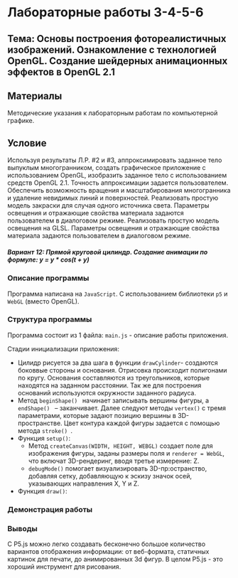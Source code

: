 # Лабораторные работы 3-4-5-6
## Тема: Основы построения фотореалистичных изображений. Ознакомление с технологией OpenGL. Создание шейдерных анимационных эффектов в OpenGL 2.1

## Материалы
Методические указания к лабораторным работам по компьютерной графике.

## Условие
Используя результаты Л.Р. #2 и #3, аппроксимировать заданное тело выпуклым многогранником, создать графическое приложение с использованием OpenGL, изобразить заданное тело с использованием средств OpenGL 2.1.
Точность аппроксимации задается пользователем. Обеспечить возможность вращения и масштабирования многогранника и удаление невидимых линий и поверхностей. Реализовать простую модель закраски для случая одного источника света. Параметры освещения и отражающие свойства материала задаются пользователем в диалоговом режиме.
Реализовать простую модель освещения на GLSL.
Параметры освещения и отражающие свойства материала задаются пользователем в диалоговом режиме.

##### Вариант 12: Прямой круговой цилиндр. Создание анимации по формуле: y = y * cos(t + y)

### Описание программы
Программа написана на `JavaScript`. С использованием библиотеки  `p5` и `WebGL` (вместо OpenGL).

### Структура программы
Программа состоит из 1 файла: 
`main.js` - описание работы приложения.


Стадии инициализации приложения:
* Цилидр рисуется за два шага в функции `drawCylinder`- создаются боковвые стороны и основания. Отрисовка происходит полигонами по кругу. Основания составляются из треугольников, которые находятся на заданном расстоянии. Так же для построения оснований используются окружности заданного радиуса.
* Метод  `beginShape() ` начинает записывать вершины фигуры, а  `endShape() ` – заканчивает. Далее следуют методы  `vertex()` с тремя параметрами, которые задают позицию вершины в 3D-пространстве. Цвет контура каждой фигуры задается с помощью метода  `stroke() `.
* Функция `setup()`:
  * Метод `createCanvas(WIDTH, HEIGHT, WEBGL)` создает поле для изображения фигуры, заданы размеры поля и `renderer = WebGL`, что включат 3D-рендеринг, вводя третье измерение: Z.
  * `debugMode()` помогает визуализировать 3D-пр:остранство, добавляя сетку, добавляющую к эскизу значок осей, указывающих направления X, Y и Z.
* Функция `draw()`:

### Демонстрация работы



### Выводы
С P5.js можно легко создавать бесконечно большое количество вариантов отображения информации: от веб-формата, статичных картинок для печати, до анимированных 3d фигур.
В целом P5.js - это хороший инструмент для рисования.
